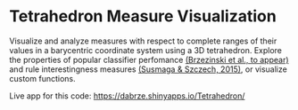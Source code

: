 Tetrahedron Measure Visualization
=================================

Visualize and analyze measures with respect to complete ranges of their values in
a barycentric coordinate system using a 3D tetrahedron. Explore the properties of
popular classifier perfomance <a href="http://www.cs.put.poznan.pl/dbrzezinski/publications/TetrahedronMeasureVisualization.pdf" target="_blank">(Brzezinski et al., to appear)</a> and rule interestingness measures <a href="https://www.amcs.uz.zgora.pl/?action=paper&paper=827" target="_blank">(Susmaga & Szczech, 2015)</a>,
or visualize custom functions.

Live app for this code: https://dabrze.shinyapps.io/Tetrahedron/
